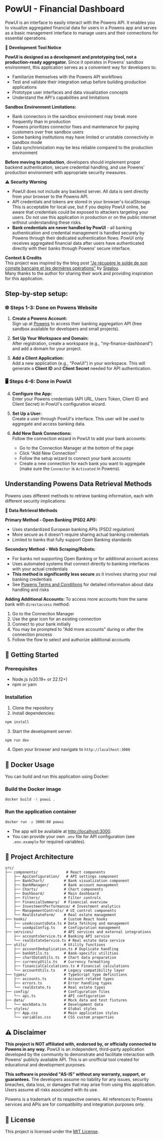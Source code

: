 # PowUI - Financial Dashboard

PowUI is an interface to easily interact with the Powens API. It enables you to visualize aggregated financial data for users in a Powens app and serves as a basic management interface to manage users and their connections for essential operations.

🧪 **Development Tool Notice**

**PowUI is designed as a development and prototyping tool, not a production-ready aggregator.** Since it operates in Powens' sandbox environment, this application serves as a convenient way for developers to:
- Familiarize themselves with the Powens API workflows
- Test and validate their integration setup before building production applications
- Prototype user interfaces and data visualization concepts
- Understand the API's capabilities and limitations

**Sandbox Environment Limitations:**
- Bank connectors in the sandbox environment may break more frequently than in production
- Powens prioritizes connector fixes and maintenance for paying customers over free sandbox users
- Some banking institutions may have limited or unstable connectivity in sandbox mode
- Data synchronization may be less reliable compared to the production environment

**Before moving to production**, developers should implement proper backend authentication, secure credential handling, and use Powens' production environment with appropriate security measures.

⚠️ **Security Warning**

- PowUI does not include any backend server. All data is sent directly from your browser to the Powens API.
- API credentials and tokens are stored in your browser's localStorage. This is acceptable for local use, but if you deploy PowUI online, be aware that credentials could be exposed to attackers targeting your users. Do not use this application in production or on the public internet without understanding these risks.
- **Bank credentials are never handled by PowUI** - all banking authentication and credential management is handled securely by Powens through their dedicated authentication flows. PowUI only receives aggregated financial data after users have authenticated directly with their banks through Powens' secure interface.

**Context & Credits**  
This project was inspired by the blog post ["Je récupère le solde de son compte bancaire et les dernières opérations"](https://www.sigalou-domotique.fr/je-recuperer-le-solde-de-son-compte-bancaire-et-les-dernieres-operations) by [Sigalou](https://github.com/Sigalou).  
Many thanks to the author for sharing their work and providing inspiration for this application.

## Step-by-step setup:

### 🌐 Steps 1-3: Done on Powens Website

1. **Create a Powens Account:**  
   Sign up at [Powens](https://www.powens.com/) to access their banking aggregation API (free sandbox available for developers and small projects).

2. **Set Up Your Workspace and Domain:**  
   After registration, create a workspace (e.g., "my-finance-dashboard") and add a domain for your project.

3. **Add a Client Application:**  
   Add a new application (e.g., "PowUI") in your workspace. This will generate a **Client ID** and **Client Secret** needed for API authentication.

### 🖥️ Steps 4-6: Done in PowUI

4. **Configure the App:**  
   Enter your Powens credentials (API URL, Users Token, Client ID and Client Secret) in PowUI's configuration wizard.

5. **Set Up a User:**  
   Create a user through PowUI's interface. This user will be used to aggregate and access banking data.

6. **Add New Bank Connections:**  
   Follow the connection wizard in PowUI to add your bank accounts:
   - Go to the Connection Manager at the bottom of the page
   - Click "Add New Connection" 
   - Follow the setup wizard to connect your bank accounts
   - Create a new connection for each bank you want to aggregate (make sure the `Connector` is `Activated` in Powens).

## Understanding Powens Data Retrieval Methods

Powens uses different methods to retrieve banking information, each with different security implications:

**🔐 Data Retrieval Methods**

**Primary Method - Open Banking (PSD2 API):**
- Uses standardized European banking APIs (PSD2 regulation)
- More secure as it doesn't require sharing actual banking credentials
- Limited to banks that fully support Open Banking standards

**Secondary Method - Web Scraping/Robots:**
- For banks not supporting Open Banking or for additional account access
- Uses automated systems that connect directly to banking interfaces with your actual credentials
- **This method is significantly less secure** as it involves sharing your real banking credentials
- See [Powens Terms and Conditions](https://www.powens.com/powens-terms-and-conditions-of-use/) for detailed information about data handling and risks

**Adding Additional Accounts:**
To access more accounts from the same bank with `directaccess` method:
1. Go to the Connection Manager 
2. Use the gear icon for an existing connection
3. Connect to your bank initially
4. You may be prompted to "Add more accounts" during or after the connection process
5. Follow the flow to select and authorize additional accounts

## 🚀 Getting Started

### Prerequisites
- Node.js (v20.19+ or 22.12+)
- npm or yarn

### Installation

1. Clone the repository
2. Install dependencies:
```bash
npm install
```

3. Start the development server:
```bash
npm run dev
```

4. Open your browser and navigate to `http://localhost:3000`

## 🐳 Docker Usage

You can build and run this application using Docker:

### Build the Docker image

```bash
docker build -t powui .
```

### Run the application container

```bash
docker run -p 3000:80 powui
```

- The app will be available at [http://localhost:3000](http://localhost:3000).
- You can provide your own `.env` file for API configuration (see `.env.example` for required variables).

## 📁 Project Architecture

```
src/
├── components/             # React components
│   ├── ApiConfiguration/   # API settings component
│   ├── BankChart/         # Bank visualization component
│   ├── BankManager/       # Bank account management
│   ├── Charts/            # Chart components
│   ├── Dashboard/         # Main dashboard
│   ├── Filters/           # Filter controls
│   ├── FinancialSummary/  # Financial overview
│   ├── InvestmentPerformance/ # Investment analytics
│   ├── ManagementControls/ # UI control components
│   └── RealEstateForm/    # Real estate management
├── hooks/                 # Custom React hooks
│   ├── useAccountsData.ts # Data fetching and management
│   └── useApiConfig.ts    # Configuration management
├── services/              # API services and external integrations
│   ├── accountsService.ts # Banking API service
│   └── realEstateService.ts # Real estate data service
├── utils/                 # Utility functions
│   ├── accountDeduplication.ts # Duplicate handling
│   ├── bankUtils.ts       # Bank-specific utilities
│   ├── chartDataUtils.ts  # Chart data preparation
│   ├── currencyUtils.ts   # Currency formatting
│   ├── financialCalculations.ts # Financial calculations
│   └── accountUtils.ts    # Legacy compatibility layer
├── types/                 # TypeScript type definitions
│   ├── accounts.ts        # Account-related types
│   ├── errors.ts          # Error handling types
│   └── realEstate.ts      # Real estate types
├── config/                # Configuration files
│   └── api.ts             # API configuration
├── data/                  # Mock data and test fixtures
│   └── mockData.ts        # Development data
└── styles/                # Global styles
    ├── App.css            # Main application styles
    └── variables.css      # CSS custom properties
```

## ⚠️ Disclaimer

**This project is NOT affiliated with, endorsed by, or officially connected to Powens in any way.** PowUI is an independent, third-party application developed by the community to demonstrate and facilitate interaction with Powens' publicly available API. This is an unofficial tool created for educational and development purposes.

**This software is provided "AS-IS" without any warranty, support, or guarantees.** The developers assume no liability for any issues, security breaches, data loss, or damages that may arise from using this application. Users assume all risks associated with its use.

Powens is a trademark of its respective owners. All references to Powens services and APIs are for compatibility and integration purposes only.

## 📜 License

This project is licensed under the [MIT License](./LICENSE).
